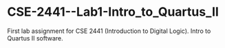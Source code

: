 # CSE-2441--Lab1-Intro_to_Quartus_II
First lab assignment for CSE 2441 (Introduction to Digital Logic). Intro to Quartus II software.
